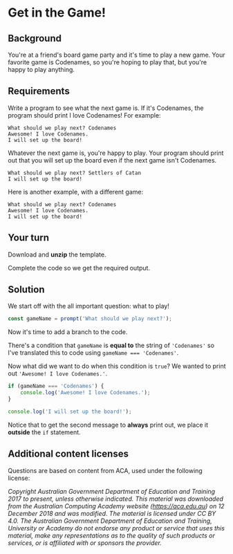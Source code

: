 # Get in the Game!

## Background
You're at a friend's board game party and it's time to play a new game. Your favorite game is Codenames, so you're hoping to play that, but you're happy to play anything.

## Requirements
Write a program to see what the next game is. If it's Codenames, the program should print I love Codenames! For example:

```text
What should we play next? Codenames
Awesome! I love Codenames.
I will set up the board!
```

Whatever the next game is, you're happy to play. Your program should print out that you will set up the board even if the next game isn't Codenames.

```text
What should we play next? Settlers of Catan
I will set up the board!
```

Here is another example, with a different game:

```text
What should we play next? Codenames
Awesome! I love Codenames.
I will set up the board!
```

## Your turn
Download and **unzip** the template.

Complete the code so we get the required output.

## Solution
We start off with the all important question: what to play!

```javascript
const gameName = prompt('What should we play next?');
```

Now it's time to add a branch to the code.

There's a condition that `gameName` is **equal to** the string of `'Codenames'` so I've translated this to code using `gameName === 'Codenames'`.

Now what did we want to do when this condition is `true`? We wanted to print out `'Awesome! I love Codenames.'`.

```javascript
if (gameName === 'Codenames') {
    console.log('Awesome! I love Codenames.');
}

console.log('I will set up the board!');
```

Notice that to get the second message to **always** print out, we place it **outside** the `if` statement.

## Additional content licenses
Questions are based on content from ACA, used under the following license:

*Copyright Australian Government Department of Education and Training 2017 to present, unless otherwise indicated. This material was downloaded from the Australian Computing Academy website (https://aca.edu.au) on 12 December 2018 and was modified. The material is licensed under CC BY 4.0. The Australian Government Department of Education and Training, University or Academy do not endorse any product or service that uses this material, make any representations as to the quality of such products or services, or is affiliated with or sponsors the provider.*